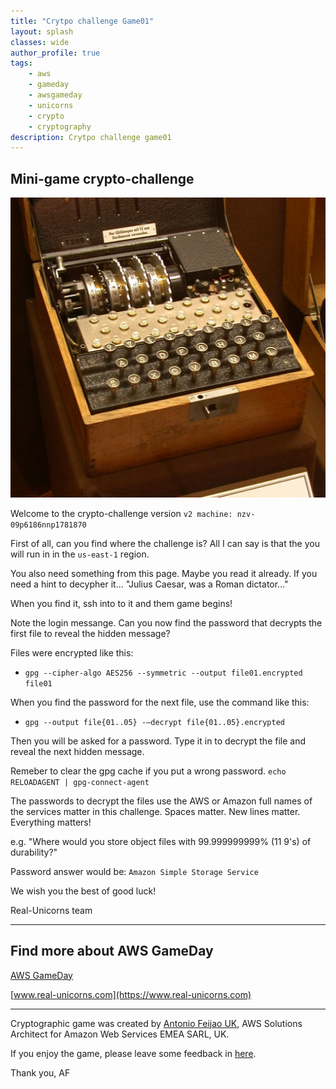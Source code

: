 ```yaml
---
title: "Crytpo challenge Game01"
layout: splash
classes: wide
author_profile: true
tags:
    - aws
    - gameday
    - awsgameday
    - unicorns
    - crypto
    - cryptography
description: Crytpo challenge game01
---
```


## Mini-game crypto-challenge

![Four-rotor-enigma.jpg](../assets/images/Four-rotor-enigma.jpg "Four-rotor-enigma, Image credits wikipedia")

Welcome to the crypto-challenge version `v2 machine: nzv-09p6186nnp1781870`

First of all, can you find where the challenge is? All I can say is that the you will run in in the `us-east-1` region.

You also need something from this page. Maybe you read it already. If you need a hint to decypher it... "Julius Caesar, was a Roman dictator..."

When you find it, ssh into to it and them game begins!

Note the login messange. Can you now find the password that decrypts the first file to reveal the hidden message?

Files were encrypted like this:

 - `gpg --cipher-algo AES256 --symmetric --output file01.encrypted file01`

When you find the password for the next file, use the command like this:

 - `gpg --output file{01..05} -—decrypt file{01..05}.encrypted`

Then you will be asked for a password. Type it in to decrypt the file and reveal the next hidden message.

Remeber to clear the gpg cache if you put a wrong password. `echo RELOADAGENT | gpg-connect-agent`


The passwords to decrypt the files use the AWS or Amazon full names of the services matter in this challenge. Spaces matter. New lines matter. Everything matters!

e.g. "Where would you store object files with 99.999999999% (11 9's) of durability?"

Password answer would be: `Amazon Simple Storage Service`


We wish you the best of good luck!

Real-Unicorns team

---

## Find more about AWS GameDay

[AWS GameDay](https://aws.amazon.com/gameday/)

[www.real-unicorns.com](https://www.real-unicorns.com)

---

Cryptographic game was created by [Antonio Feijao UK](https://www.linkedin.com/in/antoniofeijaouk/), AWS Solutions Architect for Amazon Web Services EMEA SARL, UK.

If you enjoy the game, please leave some feedback in [here](https://feedback.aws.amazon.com/?ea=feijao&fn=Antonio&ln=Feijao).

Thank you,
AF
